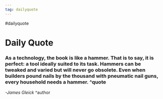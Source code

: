 ```yaml
---
tag: dailyquote
---
```


#dailyquote

# Daily Quote

### As a technology, the book is like a hammer. That is to say, it is perfect: a tool ideally suited to its task. Hammers can be tweaked and varied but will never go obsolete. Even when builders pound nails by the thousand with pneumatic nail guns, every household needs a hammer. ^quote
*-James Gleick* ^author
